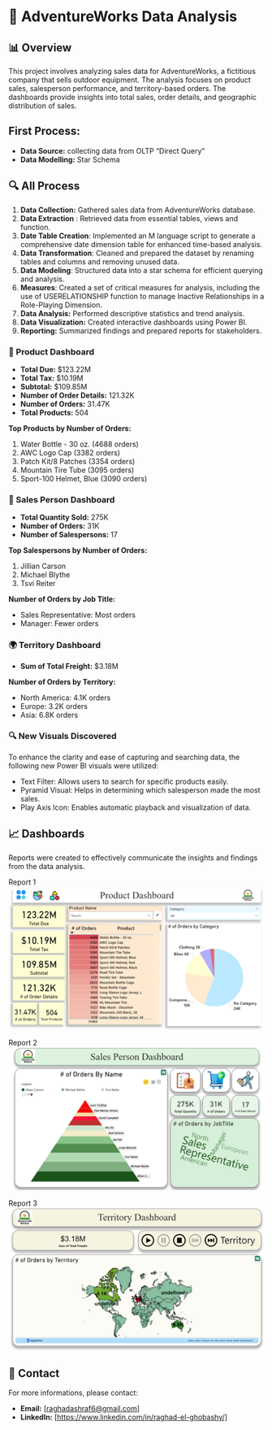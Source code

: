 # 🚴 AdventureWorks Data Analysis

## 📊 Overview

This project involves analyzing sales data for AdventureWorks, a fictitious company that sells outdoor equipment. The analysis focuses on product sales, salesperson performance, and territory-based orders. The dashboards provide insights into total sales, order details, and geographic distribution of sales.


## First Process:

- **Data Source:** collecting data from OLTP “Direct Query”
- **Data Modelling:** Star Schema


## 🔍 All Process

1. **Data Collection:** Gathered sales data from AdventureWorks database.
2. **Data Extraction** : Retrieved data from essential tables, views and function.
3. **Date Table Creation**: Implemented an M language script to generate a comprehensive date dimension table for enhanced time-based analysis.
4. **Data Transformation**: Cleaned and prepared the dataset by renaming tables and columns and removing unused data.
5. **Data Modeling**: Structured data into a star schema for efficient querying and analysis.
6. **Measures**: Created a set of critical measures for analysis, including the use of USERELATIONSHIP function to manage Inactive Relationships in a Role-Playing Dimension.
7. **Data Analysis:** Performed descriptive statistics and trend analysis.
8. **Data Visualization:** Created interactive dashboards using Power BI.
9. **Reporting:** Summarized findings and prepared reports for stakeholders.


### 🛒 Product Dashboard

- **Total Due:** $123.22M
- **Total Tax:** $10.19M
- **Subtotal:** $109.85M
- **Number of Order Details:** 121.32K
- **Number of Orders:** 31.47K
- **Total Products:** 504

**Top Products by Number of Orders:**
1. Water Bottle - 30 oz. (4688 orders)
2. AWC Logo Cap (3382 orders)
3. Patch Kit/8 Patches (3354 orders)
4. Mountain Tire Tube (3095 orders)
5. Sport-100 Helmet, Blue (3090 orders)


### 👥 Sales Person Dashboard

- **Total Quantity Sold:** 275K
- **Number of Orders:** 31K
- **Number of Salespersons:** 17

**Top Salespersons by Number of Orders:**
1. Jillian Carson
2. Michael Blythe
3. Tsvi Reiter

**Number of Orders by Job Title:**
- Sales Representative: Most orders
- Manager: Fewer orders


### 🌍 Territory Dashboard

- **Sum of Total Freight:** $3.18M

**Number of Orders by Territory:**
- North America: 4.1K orders
- Europe: 3.2K orders
- Asia: 6.8K orders



### 🔍 New Visuals Discovered

To enhance the clarity and ease of capturing and searching data, the following new Power BI visuals were utilized:

- Text Filter: Allows users to search for specific products easily.
- Pyramid Visual: Helps in determining which salesperson made the most sales.
- Play Axis Icon: Enables automatic playback and visualization of data.



## 📈 Dashboards
Reports were created to effectively communicate the insights and findings from the data analysis.

Report 1 ![Report 1](https://github.com/Raghad-El-Ghobashy/AdvantureWorks-Data-Analysis/blob/main/Product%20Dashboard.PNG)

Report 2 ![Report 2](https://github.com/Raghad-El-Ghobashy/AdvantureWorks-Data-Analysis/blob/main/SalesPerson%20Dashboard.PNG)

Report 3 ![Report 3](https://github.com/Raghad-El-Ghobashy/AdvantureWorks-Data-Analysis/blob/main/Territory%20Dashboard.PNG)



## 📧 Contact

For more informations, please contact:

- **Email:** [raghadashraf6@gmail.com]
- **LinkedIn:** [https://www.linkedin.com/in/raghad-el-ghobashy/]
